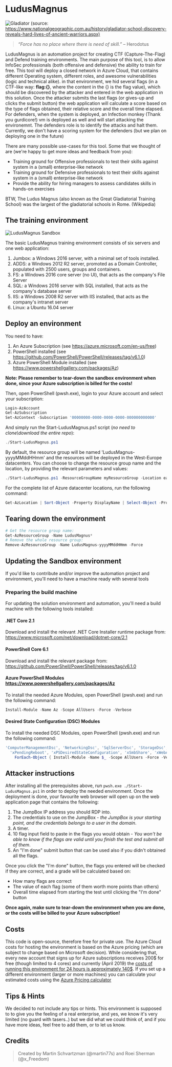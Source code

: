 # LudusMagnus

![Gladiator](https://natgeo.imgix.net/factsheets/thumbnails/GladiatorSchool.jpg?auto=compress,format&w=1024&h=560&fit=crop)
(source: <https://www.nationalgeographic.com.au/history/gladiator-school-discovery-reveals-hard-lives-of-ancient-warriors.aspx)>

> _“Force has no place where there is need of skill.”_ – Herodotus

LudusMagnus is an automation project for creating CTF (Capture-The-Flag) and Defend training environments.
The main purpose of this tool, is to allow InfoSec professionals (both offensive and defensive) the ability to train for free.
This tool will deploy a closed network in Azure Cloud, that contains different Operating system, different roles, and awesome vulnerabilities (logic and technical alike). in that environment, we hid several flags (in a CTF-like way: __flag:{}__, where the content in the {} is the flag value), which should be discovered by the attacker and entered in the web application in this solution. Once the attacker submits the last flags (or gives-up and clicks the submit button) the web application will calculate a score based on the type of flags obtained, their relative score and the overall time elapsed.
For defenders, when the system is deployed, an Infection monkey (Thank you gurdicore!) vm is deployed as well and will start attacking the environemnt. The defenders role is to identify the attacks and halt them. Currently, we don't have a scoring system for the defenders (but we plan on deploying one in the future)

There are many possible use-cases for this tool. Some that we thought of are (we're happy to get more ideas and feedback from you):

* Training ground for Offensive professionals to test their skills against system in a (small) enterprise-like network
* Training ground for Defensive professionals to test their skills against system in a (small) enterprise-like network
* Provide the ability for hiring managers to assess candidates skills in hands-on exercises

BTW, The Ludus Magnus (also known as the Great Gladiatorial Training School) was the largest of the gladiatorial schools in Rome. (Wikipedia)

## The training environment

![LudusMagnus Sandbox](https://github.com/martin77s/LudusMagnus/raw/master/other/deployment.png)

The basic LudusMagnus training environment consists of six servers and one web application:

1. Jumbox: a Windows 2016 server, with a minimal set of tools installed.
2. ADDS: a Windows 2012 R2 server, promoted as a Domain Controller, populated with 2500 users, groups and containers.
3. FS: a Windows 2016 core server (no UI), that acts as the company's File Server
4. SQL: a Windows 2016 server with SQL installed, that acts as the company's database server
5. IIS: a Windows 2008 R2 server with IIS installed, that acts as the company's intranet server
6. Linux: a Ubuntu 16.04 server

## Deploy an environment

You need to have:

1. An Azure Subscription (see <https://azure.microsoft.com/en-us/free>)
2. PowerShell installed (see <https://github.com/PowerShell/PowerShell/releases/tag/v6.1.0>)
3. Azure PowerShell Module installed (see <https://www.powershellgallery.com/packages/Az>)

**Note: Please remember to tear-down the sandbox environment when done, since your Azure subscription is billed for the costs!**

Then, open PowerShell (pwsh.exe), login to your Azure account and select your subscription:

```powershell
Login-AzAccount
Get-AzSubscription
Set-AzContext -Subscription '00000000-0000-0000-0000-000000000000'
```

And simply run the Start-LudusMagnus.ps1 script (*no need to clone\download the entire repo*):

```powershell
./Start-LudusMagnus.ps1
```

By default, the resource group will be named 'LudusMagnus-yyyyMMddHHmm' and the resources will be deployed in the West-Europe datacenters.
You can choose to change the resource group name and the location, by providing the relevant parameters and values:

```powershell
./Start-LudusMagnus.ps1 -ResourceGroupName myResourceGroup -Location eastus
```

For the complete list of Azure datacenter locations, run the following command:

```powershell
Get-AzLocation | Sort-Object -Property DisplayName | Select-Object -Property DisplayName, Location
```

## Tearing down the environment

```powershell
# Get the resource group name:
Get-AzResourceGroup -Name LudusMagnus*
# Remove the whole resource group:
Remove-AzResourceGroup -Name LudusMagnus-yyyyMMddHHmm -Force
```

## Updating the Sandbox environment

If you'd like to contribute and/or improve the automation project and environment, you'll need to have a machine ready with several tools

### Preparing the build machine

For updating the solution environment and automation, you'll need a build machine with the following tools installed:

#### .NET Core 2.1

Download and install the relevant .NET Core Installer runtime package from:
<https://www.microsoft.com/net/download/dotnet-core/2.1>

#### PowerShell Core 6.1

Download and install the relevant package from: <https://github.com/PowerShell/PowerShell/releases/tag/v6.1.0>

#### Azure PowerShell Modules <https://www.powershellgallery.com/packages/Az>

To install the needed Azure Modules, open PowerShell (pwsh.exe) and run the following command:

```powershell
Install-Module -Name Az -Scope AllUsers -Force -Verbose
```

#### Desired State Configuration (DSC) Modules

To install the needed DSC Modules, open PowerShell (pwsh.exe) and run the following command:

```powershell
'ComputerManagementDsc', 'NetworkingDsc', 'SqlServerDsc', 'StorageDsc', 'xActiveDirectory', `
  'xPendingReboot', 'xPSDesiredStateConfiguration', 'xSmbShare', 'xWebAdministration' |
    ForEach-Object { Install-Module -Name $_ -Scope AllUsers -Force -Verbose }
```

## Attacker instructions

After installing all the prerequisites above, run ```pwsh.exe ./Start-LudusMagnus.ps1``` in order to deploy the needed environment.
Once the deployment is done, your favourite web browser will open up on the web application page that contains the following:

1. The JumpBox IP address you should RDP into.
2. The credentials to use on the JumpBox -  *the JumpBox is your starting point, and the credentials belongs to a user in the domain*.
3. A timer.
4. 10 flag input field to paste in the flags you would obtain - *You won't be able to know if the flags are valid until you finish the test and submit all of them*.
5. An "I'm done" submit button that can be used also if you didn't obtained all the flags.

Once you click the "I'm done" button, the flags you entered will be checked if they are correct, and a grade will be calculated based on:

* How many flags are correct
* The value of each flag (some of them worth more points than others)
* Overall time elapsed from starting the test until clicking the "I'm done" button

**Once again, make sure to tear-down the environment when you are done, or the costs will be billed to your Azure subscription!**

## Costs

This code is open-source, therefore free for private use. The Azure Cloud costs for hosting the environment is based on the Azure pricing (which are subject to change based on Microsoft decision).
While considering that, every new account that signs up for Azure subscriptions receives 200$ for free (though limited to 4 cores) and currently (April 2019) the [costs of running this environment for 24 hours is approximately 140$](https://azure.com/e/11f07119e35745ee8f911bb90cce24ae).
If you set up a different environment (larger or more machines) you can calculate your estimated costs using the [Azure Pricing calculator](https://azure.microsoft.com/en-us/pricing/calculator/)

## Tips & Hints

We decided to not include any tips or hints.
This environment is supposed to to give you the feeling of a real enterprise, and yes, we know it's very limited (no guard with tasers..) but we did what we could think of, and if you have more ideas, feel free to add them, or to let us know.

## Credits

> Created by Martin Schvartzman (@martin77s) and Roei Sherman (@x_Freedom)
